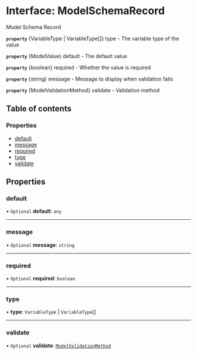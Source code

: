 # Interface: ModelSchemaRecord

Model Schema Record

**`property`** {VariableType | VariableType[]} type - The variable type of the value

**`property`** {ModelValue} default - The default value

**`property`** {boolean} required - Whether the value is required

**`property`** {string} message - Message to display when validation fails

**`property`** {ModelValidationMethod} validate - Validation method

## Table of contents

### Properties

- [default](ModelSchemaRecord.md#default)
- [message](ModelSchemaRecord.md#message)
- [required](ModelSchemaRecord.md#required)
- [type](ModelSchemaRecord.md#type)
- [validate](ModelSchemaRecord.md#validate)

## Properties

### default

• `Optional` **default**: `any`

___

### message

• `Optional` **message**: `string`

___

### required

• `Optional` **required**: `boolean`

___

### type

• **type**: `VariableType` \| `VariableType`[]

___

### validate

• `Optional` **validate**: [`ModelValidationMethod`](../README.md#modelvalidationmethod)

